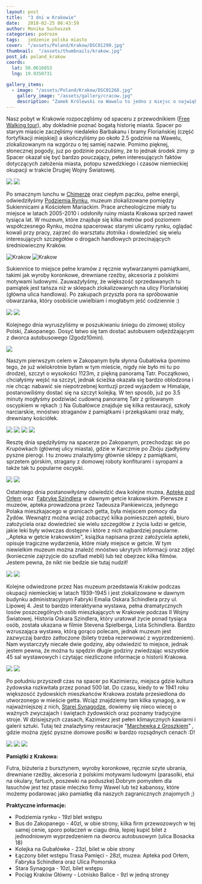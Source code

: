 ```yaml
---
layout: post
title:  "3 dni w Krakowie"
date:   2018-02-25 08:43:59
author: Monika Suchoszek
categories: podroze
tags:	jedzenie polska miasto
cover:  "/assets/Poland/Krakow/DSC01299.jpg"
thumbnail:  "/assets/thumbnails/krakow.jpg"
post_id: poland_krakow
coords:
  lat: 50.0616853
  lng: 19.9350731
  
gallery_items:
  - image: "/assets/Poland/Krakow/DSC01268.jpg"
    gallery_image: "/assets/gallery/cracow.jpg"
    description: "Zamek Królewski na Wawelu to jedno z miejsc o największym znaczeniu historycznym i kulturalnym w Polsce."
---
```


Nasz pobyt w Krakowie rozpoczęliśmy od spaceru z przewodnikiem (<a href="https://freewalkingtour.com/krakow/">Free Walking tour</a>), aby dokładnie poznać bogatą historię
 miasta. Spacer po starym miaście zaczęliśmy niedaleko Barbakanu i bramy Floriańskiej (część fortyfikacji miejskiej) a skończyliśmy po około 2.5 godzinie na Wawelu, 
 zlokalizowanym na wzgórzu o tej samiej nazwie. Pomimo pięknej, słonecznej pogody, juz po godzinie poczuliśmy, że to jednak środek zimy :p Spacer okazał się być bardzo 
 pouczający, pełen interesujących faktów dotyczących założenia miasta, potopu szwedzkiego i czasów niemieckiej okupacji w trakcie Drugiej Wojny Światowej.

<img src="/assets/Poland/Krakow/DSC01268.jpg" />
<img src="/assets/Poland/Krakow/DSC01299.jpg" />

Po smacznym lunchu w&nbsp;<a href="http://chimera.com.pl/en/bar-salatkowy/">Chimerze</a>&nbsp;oraz ciepłym pączku, pełne energii, odwiedziłyśmy&nbsp;<a href="http://www.podziemiarynku.com/index.php?lang=eng">Podziemia Rynku</a>, muzeum
 zlokalizowane pomiędzy Sukiennicami a Kościołem Mariackim. Prace archeologiczne miały tu miejsce w latach 2005-2010 i odsłoniły ruiny miasta Krakowa sprzed nawet 
 tysiąca lat. W muzeum, które znajduje się kilka metrów pod poziomem współczesnego Rynku, można spacerowac starymi ulicamy rynku, oglądać kowali przy pracy, zajrzeć 
 do warsztatu złotnika i dowiedzieć się wielu interesujących szczegółów o drogach handlowych przecinających średniowieczny Kraków.

<div class="row">
  <img src="/assets/Poland/Krakow/DSC01231-e1519505249295.jpg" class="column-50" alt="Krakow" />
  <img src="/assets/Poland/Krakow/DSC01249.jpg" class="column-50" alt="Krakow" />
</div>

Sukiennice to miejsce pełne kramów z ręcznie wytwarzanymi pamiątkami, takimi jak wyroby koronkowe, drewniane rzeźby, akcesoria z polskimi motywami ludowymi. 
Zauważyłyśmy, że większość sprzedawanych tu pamiątek jest tańsza niż w sklepach zlokalizowanych na ulicy Floriańskiej (główna ulica handlowa). Po zakupach przyszła pora 
na spróbowanie obwarzanka, który osobiście uwielbiam i mogłabym jeść codziennie :)

<img src="/assets/Poland/Krakow/DSC01279.jpg" />
<img src="/assets/Poland/Krakow/DSC01276-e1519505272974.jpg" />

Kolejnego dnia wyruszyliśmy w poszukiwaniu śniegu do zimowej stolicy Polski, Zakopanego. Dosyć łatwo się tam dostać autobusem odjeżdżającym z dworca autobusowego (2godz10min).

<img src="/assets/Poland/Krakow/DSC01301.jpg" />

Naszym pierwszym celem w Zakopanym była słynna Gubałówka (pomimo tego, że już wielokrotnie byłam w tym mieście, nigdy nie było mi tu po drodze), szczyt o 
wysokości 1123m, z piękną panoramą Tatr. Początkowo, chciałyśmy wejść na szczyt, jednak ścieżka okazała się bardzo oblodzona i nie chcąc nabawić sie niepotrzebnej kontuzji 
przed wyjazdem w Himalaje, postanowiliśmy dostać się na szczyt kolejką. W ten sposób, już po 3.5 minuty mogłyśmy podziwiać cudowną panoramę Tatr z grilowanym oscypkiem w 
rękach :) Na Gubałówce znajduje się kilka restauracji, szkoły narciarskie, mnóstwo straganów z pamiątkami i przekąskami oraz mały, drewniany kościółek.

<img src="/assets/Poland/Krakow/DSC01326.jpg" />
<img src="/assets/Poland/Krakow/DSC01331.jpg" />
<img src="/assets/Poland/Krakow/DSC01334.jpg" />
<img src="/assets/Poland/Krakow/DSC01337.jpg" />

Resztę dnia spędziłyśmy na spacerze po Zakopanym, przechodząc sie po Krupówkach (głównej ulicy miasta), gdzie w Karczmie po Zbóju zjadłyśmy pyszne pierogi. I tu znowu 
znalazłyśmy głównie sklepy z pamiątkami, sprzetem górskim, stragany z domowej roboty konfiturami i syropami a także tak tu popularne oscypki.

<img src="/assets/Poland/Krakow/DSC01343.jpg" />
<img src="/assets/Poland/Krakow/DSC01342.jpg" />

Ostatniego dnia postanowiłyśmy odwiedzić dwa kolejne muzea,&nbsp;<a href="http://www.mhk.pl/branches/eagle-pharmacy">Apteke pod Orłem</a>&nbsp;oraz&nbsp;&nbsp;<a href="http://www.mhk.pl/branches/oskar-schindlers-factory">Fabrykę Szindlera</a>&nbsp;w dawnym getcie
 krakowskim. Pierwsze z muzeów, apteka prowadzona przez Tadeusza Pankiewicza, jedynego Polaka mieszkajacego w granicach getta, była miejscem pomocy dla Żydów. Wewnątrz 
 można wciąż zobaczyć kilka pomieszczeń apteki, biuro założyciela oraz dowiedzieć sie wielu szczegółów z życia ludzi w getcie, jakie leki były wówczas dostępne i które 
 z nich najbardziej popularne.&nbsp; ,,Apteka w getcie krakowskim", książka napisana przez założyciela apteki, opisuje tragiczne wydarzenia, które miały miejsce w getcie.
  W tym niewielkim muzeum można znależć mnóstwo ukrytych informacji oraz zdjęć (koniecznie zajrzyjcie do szuflad mebli) lub też obejrzec kilka filmów. Jestem pewna, że nikt 
  nie bedzie sie tutaj nudził!
  
<img src="/assets/Poland/Krakow/DSC01368.jpg" />
<img src="/assets/Poland/Krakow/DSC01372.jpg" />

Kolejne odwiedzone przez Nas muzeum przedstawia Kraków podczas okupacji niemieckiej w latach 1939-1945 i jest zlokalizowane w dawnym budynku&nbsp;administracyjnym Fabryki 
Emalia Oskara Schindlera przy ul. Lipowej 4. Jest to bardzo interaktywna wystawa, pełna dramatycznych losów poszczególnych osób mieszkających w Krakowie podczas II Wojny 
Światowej. Historia Oskara Szindlera, który uratował życie ponad tysiąca osób, została ukazana w filmie&nbsp;Stevena Spielberga, Lista Schindlera. Bardzo wzruszająca wystawa,
 którą gorąco polecam, jednak muzeum jest zazwyczaj bardzo zatłoczone (bilety trzeba rezerwować z wyprzedzeniem). Nam wystarczyły niecałe dwie godziny, aby odwiedzić to miejsce, 
 jednak jestem pewna, że można tu spędzin długie godziny zwiedzając wszystkie 45 sal wystawowych i czytając niezliczone informacje o historii Krakowa.

<img src="/assets/Poland/Krakow/DSC01378.jpg" />
<img src="/assets/Poland/Krakow/DSC01386.jpg" />

Po południu przyszedł czas na spacer po Kazimierzu, miejsca gdzie kultura żydowska rozkwitała przez ponad 500 lat. Do czasu, kiedy to w 1941 roku większosćć żydowskich 
mieszkańców Krakowa została przesiedlona do utworzonego w mieście getta.&nbsp;Wciąż znajdziemy tam kilka synagog, a w najważniejszej z nich,&nbsp;<a href="http://www.mhk.pl/branches/old-synagogue">Starej Synagodze</a>, dowiemy się 
nieco wiecej o ważnych zwyczajach i świętach żydowskich oraz poznamy tradycyjne stroje. W dzisiejszych czasach, Kazimierz jest pełen klimaycznych kawiarni i galerii sztuki. 
Tutaj też znalazłyśmy restauracje "<a href="http://marchewkazgroszkiem.pl/">Marchewka z Groszkiem</a>" , gdzie można zjęść pyszne domowe posiłki w bardzo rozsądnych cenach :D!

<img src="/assets/Poland/Krakow/DSC01396.jpg" />
<img src="/assets/Poland/Krakow/DSC01400.jpg" />
<img src="/assets/Poland/Krakow/DSC01403.jpg" />

__Pamiątki z Krakowa:__

Futra, biżuteria z bursztynem, wyroby koronkowe, ręcznie szyte ubrania, drewniane rzeźby, akcesoria z polskimi motywami ludowymi (parasolki, etui na okulary, fartuch, 
poszewki na poduszke).Dobrym pomysłem dla łasuchów jest tez ptasie mleczko firmy Wawel lub też kabanosy, które możemy podarowac jako pamiatkę dla naszych zagranicznych 
znajomych ;)

__Praktyczne informacje:__

  * Podziemia rynku - 19zl blet wstępu
  * Bus do Zakopanego - 40zl, w obie strony, kilka firm przewozowych w tej samej cenie, sporo połaczeń w ciagu dnia, lepiej kupić bilet z jednodniowym wyprzedzeniem na dworcu autobusowym (ulica Bosacka 18)
  * Kolejka na Gubałówke - 23zl, bilet w obie strony
  * Łączony bilet wstępu Trasa Pamięci - 28zl, muzea: Apteka pod Orłem, Fabryka Schindlera oraz&nbsp;Ulica Pomorska
  * Stara Synagoga - 10zl, bilet wstępu
  * Pociąg Kraków Główny - Lotnisko Balice - 9zl w jedną stronęy

